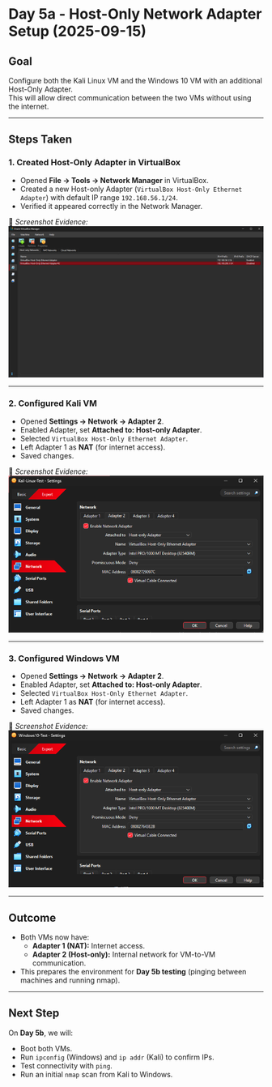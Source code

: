 # Day 5a - Host-Only Network Adapter Setup (2025-09-15)

## Goal
Configure both the Kali Linux VM and the Windows 10 VM with an additional Host-Only Adapter.  
This will allow direct communication between the two VMs without using the internet.

---

## Steps Taken

### 1. Created Host-Only Adapter in VirtualBox
- Opened **File → Tools → Network Manager** in VirtualBox.
- Created a new Host-only Adapter (`VirtualBox Host-Only Ethernet Adapter`) with default IP range `192.168.56.1/24`.
- Verified it appeared correctly in the Network Manager.

📸 *Screenshot Evidence:*  
![Host-only Adapter Created](../Screenshots/Host_Only_Adapter_Created_2025-09-15.png)

---

### 2. Configured Kali VM
- Opened **Settings → Network → Adapter 2**.
- Enabled Adapter, set **Attached to: Host-only Adapter**.
- Selected `VirtualBox Host-Only Ethernet Adapter`.
- Left Adapter 1 as **NAT** (for internet access).
- Saved changes.

📸 *Screenshot Evidence:*  
![Kali VM Adapter2 Host-only](../Screenshots/Kali_VM_Adapter2_HostOnly_2025-09-15.png)

---

### 3. Configured Windows VM
- Opened **Settings → Network → Adapter 2**.
- Enabled Adapter, set **Attached to: Host-only Adapter**.
- Selected `VirtualBox Host-Only Ethernet Adapter`.
- Left Adapter 1 as **NAT** (for internet access).
- Saved changes.

📸 *Screenshot Evidence:*  
![Windows VM Adapter2 Host-only](../Screenshots/Windows_VM_Adapter2_HostOnly_2025-09-15.png)

---

## Outcome
- Both VMs now have:
  - **Adapter 1 (NAT):** Internet access.
  - **Adapter 2 (Host-only):** Internal network for VM-to-VM communication.
- This prepares the environment for **Day 5b testing** (pinging between machines and running nmap).

---

## Next Step
On **Day 5b**, we will:
- Boot both VMs.
- Run `ipconfig` (Windows) and `ip addr` (Kali) to confirm IPs.
- Test connectivity with `ping`.
- Run an initial `nmap` scan from Kali to Windows.
